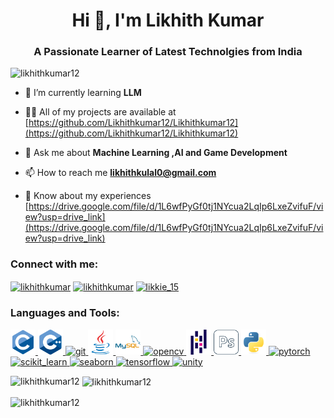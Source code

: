 <h1 align="center">Hi 👋, I'm Likhith Kumar</h1>
<h3 align="center">A Passionate Learner of Latest Technolgies from India</h3>

<p align="left"> <img src="https://komarev.com/ghpvc/?username=likhithkumar12&label=Profile%20views&color=0e75b6&style=flat" alt="likhithkumar12" /> </p>


- 🌱 I’m currently learning **LLM**

- 👨‍💻 All of my projects are available at [https://github.com/Likhithkumar12/Likhithkumar12](https://github.com/Likhithkumar12/Likhithkumar12)

- 💬 Ask me about **Machine Learning ,AI and Game Development**

- 📫 How to reach me **likhithkulal0@gmail.com**

- 📄 Know about my experiences [https://drive.google.com/file/d/1L6wfPyGf0tj1NYcua2LqIp6LxeZvifuF/view?usp=drive_link](https://drive.google.com/file/d/1L6wfPyGf0tj1NYcua2LqIp6LxeZvifuF/view?usp=drive_link)

<h3 align="left">Connect with me:</h3>
<p align="left">
<a href="https://x.com/home" target="blank"><img align="center" src="https://raw.githubusercontent.com/rahuldkjain/github-profile-readme-generator/master/src/images/icons/Social/twitter.svg" alt="likhithkumar" height="30" width="40" /></a>
<a href="https://www.linkedin.com/in/likhith-kumar-315894248" target="blank"><img align="center" src="https://raw.githubusercontent.com/rahuldkjain/github-profile-readme-generator/master/src/images/icons/Social/linked-in-alt.svg" alt="likhithkumar" height="30" width="40" /></a>
<a href="https://instagram.com/likkie_15" target="blank"><img align="center" src="https://raw.githubusercontent.com/rahuldkjain/github-profile-readme-generator/master/src/images/icons/Social/instagram.svg" alt="likkie_15" height="30" width="40" /></a>
</p>

<h3 align="left">Languages and Tools:</h3>
<p align="left"> <a href="https://www.cprogramming.com/" target="_blank" rel="noreferrer"> <img src="https://raw.githubusercontent.com/devicons/devicon/master/icons/c/c-original.svg" alt="c" width="40" height="40"/> </a> <a href="https://www.w3schools.com/cpp/" target="_blank" rel="noreferrer"> <img src="https://raw.githubusercontent.com/devicons/devicon/master/icons/cplusplus/cplusplus-original.svg" alt="cplusplus" width="40" height="40"/> </a> <a href="https://git-scm.com/" target="_blank" rel="noreferrer"> <img src="https://www.vectorlogo.zone/logos/git-scm/git-scm-icon.svg" alt="git" width="40" height="40"/> </a> <a href="https://www.java.com" target="_blank" rel="noreferrer"> <img src="https://raw.githubusercontent.com/devicons/devicon/master/icons/java/java-original.svg" alt="java" width="40" height="40"/> </a> <a href="https://www.mysql.com/" target="_blank" rel="noreferrer"> <img src="https://raw.githubusercontent.com/devicons/devicon/master/icons/mysql/mysql-original-wordmark.svg" alt="mysql" width="40" height="40"/> </a> <a href="https://opencv.org/" target="_blank" rel="noreferrer"> <img src="https://www.vectorlogo.zone/logos/opencv/opencv-icon.svg" alt="opencv" width="40" height="40"/> </a> <a href="https://pandas.pydata.org/" target="_blank" rel="noreferrer"> <img src="https://raw.githubusercontent.com/devicons/devicon/2ae2a900d2f041da66e950e4d48052658d850630/icons/pandas/pandas-original.svg" alt="pandas" width="40" height="40"/> </a> <a href="https://www.photoshop.com/en" target="_blank" rel="noreferrer"> <img src="https://raw.githubusercontent.com/devicons/devicon/master/icons/photoshop/photoshop-line.svg" alt="photoshop" width="40" height="40"/> </a> <a href="https://www.python.org" target="_blank" rel="noreferrer"> <img src="https://raw.githubusercontent.com/devicons/devicon/master/icons/python/python-original.svg" alt="python" width="40" height="40"/> </a> <a href="https://pytorch.org/" target="_blank" rel="noreferrer"> <img src="https://www.vectorlogo.zone/logos/pytorch/pytorch-icon.svg" alt="pytorch" width="40" height="40"/> </a> <a href="https://scikit-learn.org/" target="_blank" rel="noreferrer"> <img src="https://upload.wikimedia.org/wikipedia/commons/0/05/Scikit_learn_logo_small.svg" alt="scikit_learn" width="40" height="40"/> </a> <a href="https://seaborn.pydata.org/" target="_blank" rel="noreferrer"> <img src="https://seaborn.pydata.org/_images/logo-mark-lightbg.svg" alt="seaborn" width="40" height="40"/> </a> <a href="https://www.tensorflow.org" target="_blank" rel="noreferrer"> <img src="https://www.vectorlogo.zone/logos/tensorflow/tensorflow-icon.svg" alt="tensorflow" width="40" height="40"/> </a> <a href="https://unity.com/" target="_blank" rel="noreferrer"> <img src="https://www.vectorlogo.zone/logos/unity3d/unity3d-icon.svg" alt="unity" width="40" height="40"/> </a> </p>
<p><img align="left" src="https://github-readme-stats.vercel.app/api/top-langs?username=likhithkumar12&show_icons=true&locale=en&layout=compact" alt="likhithkumar12" /></p>

<p>&nbsp;<img align="center" src="https://github-readme-stats.vercel.app/api?username=likhithkumar12&show_icons=true&locale=en" alt="likhithkumar12" /></p>

<p><img align="center" src="https://github-readme-streak-stats.herokuapp.com/?user=likhithkumar12&" alt="likhithkumar12" /></p>
